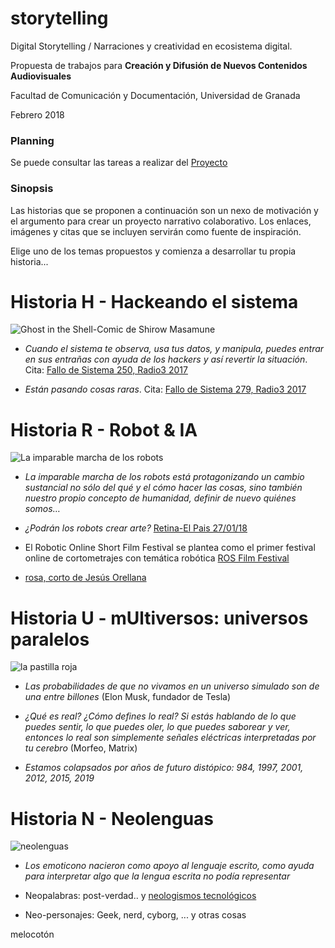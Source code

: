 # storytelling
Digital Storytelling / Narraciones y creatividad en ecosistema digital.


Propuesta de trabajos para **Creación y Difusión de Nuevos Contenidos Audiovisuales** 


Facultad de Comunicación y Documentación, Universidad de Granada 


Febrero 2018

### Planning

Se puede consultar las tareas a realizar del [Proyecto](https://github.com/mgea/storytelling/projects)

### Sinopsis

Las historias que se proponen a continuación son un nexo de motivación y el argumento para crear un proyecto narrativo colaborativo. Los enlaces, imágenes y citas que se incluyen servirán como fuente de inspiración.


Elige uno de los temas propuestos y comienza a desarrollar tu propia historia...



# Historia H - Hackeando el sistema 

![Ghost in the Shell-Comic de Shirow Masamune](https://upload.wikimedia.org/wikipedia/ru/thumb/1/1f/GiS.manga.cover.jpg/155px-GiS.manga.cover.jpg)

- *Cuando el sistema te observa, usa tus datos, y manipula, puedes entrar en sus entrañas con ayuda de los hackers y así revertir la situación*. Cita: [Fallo de Sistema 250, Radio3 2017](http://www.rtve.es/alacarta/audios/fallo-de-sistema/fallo-sistema-250-hackeando-sistema-08-01-17/3841523/)

- *Están pasando cosas raras*. Cita: [Fallo de Sistema 279, Radio3 2017](http://blog.rtve.es/fallodesistema/2017/09/279-est%C3%A1n-pasando-cosas-raras-.html)

# Historia R - Robot & IA 

![La imparable marcha de los robots](https://imagessl0.casadellibro.com/a/l/t1/50/9788491045250.jpg)


- *La imparable marcha de los robots está protagonizando un cambio sustancial no sólo del qué y el cómo hacer las cosas, sino también nuestro propio concepto de humanidad, definir de nuevo quiénes somos…*


- *¿Podrán los robots crear arte?* [Retina-El Pais 27/01/18](https://retina.elpais.com/retina/2018/01/24/innovacion/1516814669_998509.html)


- El Robotic Online Short Film Festival se plantea como el primer festival online de cortometrajes con temática robótica [ROS Film Festival](http://rosfilmfestival.com/) 


- [rosa, corto de Jesús Orellana](https://www.shortoftheweek.com/2011/11/10/rosa/)



# Historia U - mUltiversos: universos paralelos

![la pastilla roja](https://i0.wp.com/www.caninomag.es/wp-content/uploads/2017/03/90s-cabecera_pastillas.jpg?resize=634%2C365&ssl=1)


- *Las probabilidades de que no vivamos en un universo simulado son de una entre billones* (Elon Musk, fundador de Tesla) 


- *¿Qué es real? ¿Cómo defines lo real? Si estás hablando de lo que puedes sentir, lo que puedes oler, lo que puedes saborear y ver, entonces lo real son simplemente señales eléctricas interpretadas por tu cerebro* (Morfeo, Matrix)


- *Estamos colapsados por años de futuro distópico: 984, 1997, 2001, 2012, 2015, 2019* 


# Historia N - Neolenguas

![neolenguas](https://www.fairobserver.com/wp-content/uploads/2014/07/Cyberspace1.jpg)


- *Los emoticono nacieron como apoyo al lenguaje escrito, como ayuda para interpretar algo que la lengua escrita no podía representar*


- Neopalabras: post-verdad.. y [neologismos tecnológicos](https://jackmoreno.com/2014/10/23/100-ejemplos-de-neologismos/) 

- Neo-personajes: Geek, nerd, cyborg, ... y otras cosas

melocotón
